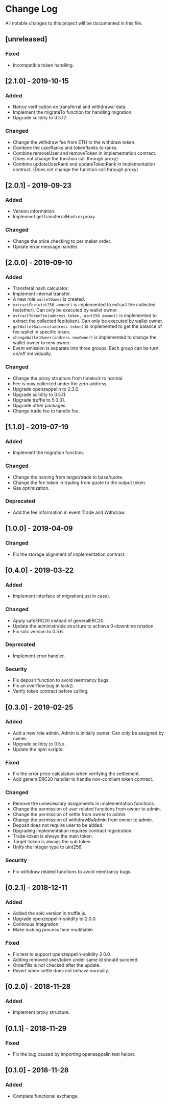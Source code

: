 # Change Log
All notable changes to this project will be documented in this file.

## [unreleased]
### Fixed
- Incompatible token handling.

## [2.1.0] - 2019-10-15
### Added
- Nonce verification on transferral and withdrawal data.
- Implement the migrateTo function for handling migration.
- Upgrade solidity to 0.5.12.

### Changed
- Change the withdraw fee from ETH to the withdraw token.
- Combine the userRanks and tokenRanks to ranks.
- Combine removeUser and removeToken in implementation contract. (Does not change the function call through proxy)
- Combine updateUserRank and updateTokenRank in implementation contract. (Does not change the function call through proxy)

## [2.0.1] - 2019-09-23
### Added
- Version information.
- Implement getTransferralHash in proxy.

### Changed
- Change the price checking to per maker order.
- Update error message handler.

## [2.0.0] - 2019-09-10
### Added
- Transferal hash calculator.
- Implement internal transfer.
- A new role `walletOwner` is created.
- `extractFee(uint256 amount)` is implemented to extract the collected fee(ether). Can only be executed by wallet owner.
- `extractTokenFee(address token, uint256 amount)` is implemented to extract the collected fee(token). Can only be executed by wallet owner.
- `getWalletBalance(address token)` is implemented to get the balance of fee wallet in specific token.
- `changeWalletOwner(address newOwner)` is implemented to change the wallet owner to new owner.
- Event emission is separate into three groups. Each group can be turn on/off individually.

### Changed
- Change the proxy structure from timelock to normal.
- Fee is now collected under the zero address.
- Upgrade openzeppelin to 2.3.0.
- Upgrade solidity to 0.5.11.
- Upgrade truffle to 5.0.31.
- Upgrade other packages.
- Change trade fee to handle fee.

## [1.1.0] - 2019-07-19
### Added
- Implement the migration function.

### Changed
- Change the naming from target/trade to base/quote.
- Change the fee token in trading from quote to the output token.
- Gas optimization.

### Deprecated
- Add the fee information in event Trade and Withdraw.

## [1.0.0] - 2019-04-09
### Changed
- Fix the storage alignment of implementation contract.

## [0.4.0] - 2019-03-22
### Added
- Implement interface of migration(just in case).

### Changed
- Apply safeERC20 instead of generalERC20.
- Update the administrable structure to achieve 0-downtime rotation.
- Fix solc version to 0.5.6.

### Deprecated
- Implement error handler.

### Security
- Fix deposit function to avoid reentrancy bugs.
- Fix an overflow bug in lock().
- Verify token contract before calling.

## [0.3.0] - 2019-02-25
### Added
- Add a new role admin. Admin is initially owner. Can only be assigned by owner.
- Upgrade solidity to 0.5.x.
- Update the npm scripts.

### Fixed
- Fix the error price calculation when verifying the settlement.
- Add generalERC20 handler to handle non-comliant token contract.

### Changed
- Remove the unnecessary assignments in implementation functions.
- Change the permission of user related functions from owner to admin.
- Change the permission of settle from owner to admin.
- Change the permission of withdrawByAdmin from owner to admin.
- Deposit does not require user to be added.
- Upgrading implementation requires contract registration.
- Trade-token is always the main token.
- Target-token is always the sub token.
- Unify the integer type to uint256.

### Security
- Fix withdraw related functions to avoid reentrancy bugs.

## [0.2.1] - 2018-12-11
### Added
- Added the solc version in truffle.js.
- Upgrade openzeppelin-solidity to 2.0.0.
- Continous Integration.
- Make locking process time modifiable.

### Fixed
- Fix test to support openzeppelin-solidity 2.0.0.
- Adding removed user/token under same id should succeed.
- Orderfills is not checked after the update.
- Revert when settle does not behave normally.

## [0.2.0] - 2018-11-28
### Added
- Implement proxy structure.

## [0.1.1] - 2018-11-29
### Fixed
- Fix the bug caused by importing openzeppelin test helper.

## [0.1.0] - 2018-11-28
### Added
- Complete functional exchange.
